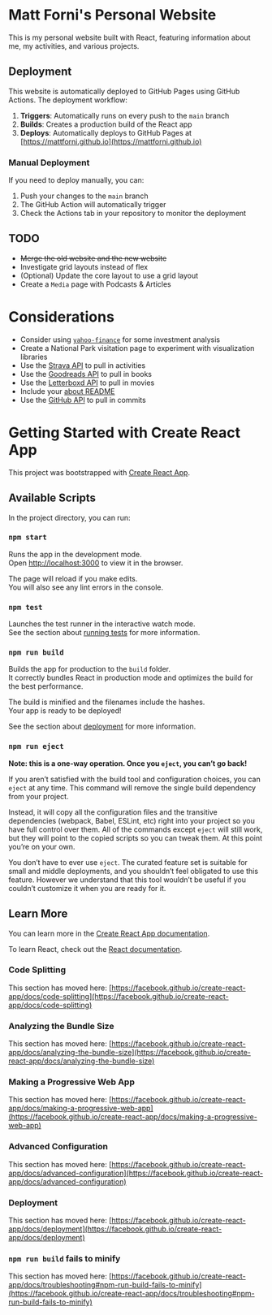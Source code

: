 # Matt Forni's Personal Website

This is my personal website built with React, featuring information about me, my activities, and various projects.

## Deployment

This website is automatically deployed to GitHub Pages using GitHub Actions. The deployment workflow:

1. **Triggers**: Automatically runs on every push to the `main` branch
2. **Builds**: Creates a production build of the React app
3. **Deploys**: Automatically deploys to GitHub Pages at [https://mattforni.github.io](https://mattforni.github.io)

### Manual Deployment

If you need to deploy manually, you can:
1. Push your changes to the `main` branch
2. The GitHub Action will automatically trigger
3. Check the Actions tab in your repository to monitor the deployment

## TODO
- ~~Merge the old website and the new website~~
- Investigate grid layouts instead of flex
- (Optional) Update the core layout to use a grid layout
- Create a `Media` page with Podcasts & Articles

# Considerations
- Consider using [`yahoo-finance`](https://www.npmjs.com/package/yahoo-finance) for some investment analysis
- Create a National Park visitation page to experiment with visualization libraries
- Use the  [Strava API](https://developers.strava.com/docs/reference/)  to pull in activities
- Use the  [Goodreads API](https://www.goodreads.com/api)  to pull in books
- Use the  [Letterboxd API](http://api-docs.letterboxd.com/)  to pull in movies
- Include your  [about README](https://github.com/mattforni/about)
- Use the  [GitHub API](https://docs.github.com/en/rest)  to pull in commits

# Getting Started with Create React App

This project was bootstrapped with [Create React App](https://github.com/facebook/create-react-app).

## Available Scripts

In the project directory, you can run:

### `npm start`

Runs the app in the development mode.\
Open [http://localhost:3000](http://localhost:3000) to view it in the browser.

The page will reload if you make edits.\
You will also see any lint errors in the console.

### `npm test`

Launches the test runner in the interactive watch mode.\
See the section about [running tests](https://facebook.github.io/create-react-app/docs/running-tests) for more information.

### `npm run build`

Builds the app for production to the `build` folder.\
It correctly bundles React in production mode and optimizes the build for the best performance.

The build is minified and the filenames include the hashes.\
Your app is ready to be deployed!

See the section about [deployment](https://facebook.github.io/create-react-app/docs/deployment) for more information.

### `npm run eject`

**Note: this is a one-way operation. Once you `eject`, you can’t go back!**

If you aren’t satisfied with the build tool and configuration choices, you can `eject` at any time. This command will remove the single build dependency from your project.

Instead, it will copy all the configuration files and the transitive dependencies (webpack, Babel, ESLint, etc) right into your project so you have full control over them. All of the commands except `eject` will still work, but they will point to the copied scripts so you can tweak them. At this point you’re on your own.

You don’t have to ever use `eject`. The curated feature set is suitable for small and middle deployments, and you shouldn’t feel obligated to use this feature. However we understand that this tool wouldn’t be useful if you couldn’t customize it when you are ready for it.

## Learn More

You can learn more in the [Create React App documentation](https://facebook.github.io/create-react-app/docs/getting-started).

To learn React, check out the [React documentation](https://reactjs.org/).

### Code Splitting

This section has moved here: [https://facebook.github.io/create-react-app/docs/code-splitting](https://facebook.github.io/create-react-app/docs/code-splitting)

### Analyzing the Bundle Size

This section has moved here: [https://facebook.github.io/create-react-app/docs/analyzing-the-bundle-size](https://facebook.github.io/create-react-app/docs/analyzing-the-bundle-size)

### Making a Progressive Web App

This section has moved here: [https://facebook.github.io/create-react-app/docs/making-a-progressive-web-app](https://facebook.github.io/create-react-app/docs/making-a-progressive-web-app)

### Advanced Configuration

This section has moved here: [https://facebook.github.io/create-react-app/docs/advanced-configuration](https://facebook.github.io/create-react-app/docs/advanced-configuration)

### Deployment

This section has moved here: [https://facebook.github.io/create-react-app/docs/deployment](https://facebook.github.io/create-react-app/docs/deployment)

### `npm run build` fails to minify

This section has moved here: [https://facebook.github.io/create-react-app/docs/troubleshooting#npm-run-build-fails-to-minify](https://facebook.github.io/create-react-app/docs/troubleshooting#npm-run-build-fails-to-minify)
